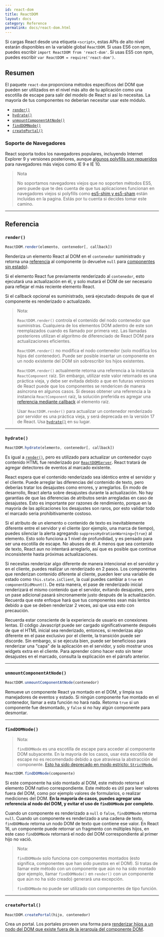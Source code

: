 ```yaml
---
id: react-dom
title: ReactDOM
layout: docs
category: Reference
permalink: docs/react-dom.html
---
```


Si cargas React desde una etiqueta `<script>`, estas APIs de alto nivel estarán disponibles en la variable global `ReactDOM`. Si usas ES6 con npm, puedes escribir `import ReactDOM from 'react-dom'`. Si usas ES5 con npm, puedes escribir `var ReactDOM = require('react-dom')`.

## Resumen

El paquete `react-dom` proporciona métodos específicos del DOM que pueden ser utilizados en el nivel más alto de tu aplicación como una escotilla de escape para salir del modelo de React si así lo necesitas. La mayoría de tus componentes no deberían necesitar usar este módulo.

- [`render()`](#render)
- [`hydrate()`](#hydrate)
- [`unmountComponentAtNode()`](#unmountcomponentatnode)
- [`findDOMNode()`](#finddomnode)
- [`createPortal()`](#createportal)

### Soporte de Navegadores

React soporta todos los navegadores populares, incluyendo Internet Explorer 9 y versiones posteriores, aunque [algunos polyfills son requeridos](/docs/javascript-environment-requirements.html) para navegadores más viejos como IE 9 e IE 10.

> Nota
>
> No soportamos navegadores viejos que no soporten métodos ES5, pero puede que te des cuenta de que tus aplicaciones funcionan en navegadores viejos si polyfills como [es5-shim y es5-sham](https://github.com/es-shims/es5-shim) están incluidas en la pagina. Estás por tu cuenta si decides tomar este camino.

* * *

## Referencia

### `render()`

```javascript
ReactDOM.render(elemento, contenedor[, callback])
```

Renderiza un elemento React al DOM en el `contenedor` suministrado y retorna una [referencia](/docs/more-about-refs.html) al componente (o devuelve `null` para [componentes sin estado](/docs/components-and-props.html#functional-and-class-components)).

Si el elemento React fue previamente renderizado al `contenedor`, esto ejecutará una actualización en él, y solo mutará el DOM de ser necesario para reflejar el más reciente elemento React.

Si el callback opcional es suministrado, será ejecutado después de que el componente es renderizado o actualizado.

> Nota:
>
> `ReactDOM.render()` controla el contenido del nodo contenedor que suministras. Cualquiera de los elementos DOM adentro de este son reemplazados cuando es llamado por primera vez. Las llamadas posteriores utilizan el algoritmo de diferenciado de React DOM para actualizaciones eficientes.
>
> `ReactDOM.render()` no modifica el nodo contenedor (solo modifica los hijos del contenedor). Puede ser posible insertar un componente en un nodo existente del DOM sin sobrescribir los hijos existentes.
>
> `ReactDOM.render()` actualmente retorna una referencia a la instancia `ReactComponent` raíz. Sin embargo, utilizar este valor retornado es una práctica vieja,
> y debe ser evitada debido a que en futuras versiones de React puede que los componentes se rendericen de manera asíncrona en algunos casos. Si deseas obtener una referencia a la instancia `ReactComponent` raíz,
> la solución preferida es agregar una [referencia mediante callback](/docs/more-about-refs.html#the-ref-callback-attribute) al elemento raíz.
>
> Usar `ReactDOM.render()` para actualizar un contenedor renderizado por servidor es una práctica vieja, y será deprecada en la versión 17 de React. Usa [`hydrate()`](#hydrate) en su lugar.

* * *

### `hydrate()`

```javascript
ReactDOM.hydrate(elemento, contenedor[, callback])
```

Es igual a [`render()`](#render), pero es utilizado para actualizar un contenedor cuyo contenido HTML fue renderizado por [`ReactDOMServer`](/docs/react-dom-server.html). React tratará de agregar detectores de eventos al marcado existente.

React espera que el contenido renderizado sea idéntico entre el servidor y el cliente. Puede arreglar las diferencias del contenido de texto, pero deberías tratar los desajustes como errores, y arreglarlos. En modo de desarrollo, React alerta sobre desajustes durante la actualización. No hay garantías de que las diferencias de atributos serán arregladas en caso de desajustes. Esto es importante por razones de rendimiento, porque en la mayoría de las aplicaciones los desajustes son raros, por esto validar todo el marcado seria prohibitivamente costoso.

Si el atributo de un elemento o contenido de texto es inevitablemente diferente entre el servidor y el cliente (por ejemplo, una marca de tiempo), puedes silenciar la alerta agregando `suppressHydrationWarning={true}` al elemento. Esto solo funciona a 1 nivel de profundidad, y es pensado para ser una escotilla de escape. No abuses de él. A menos que sea contenido de texto, React aun no intentará arreglarlo, así que es posible que continue inconsistente hasta próximas actualizaciones.

Si necesitas renderizar algo diferente de manera intencional en el servidor y en el cliente, puedes realizar un renderizado en 2 pasos. Los componentes que renderizan contenido diferente al cliente, pueden leer una variable de estado como `this.state.isClient`, la cual puedes cambiar a `true` en `componentDidMount()`. De esta manera, el pase de renderizado inicial renderizará el mismo contenido que el servidor, evitando desajustes, pero un pase adicional pasará síncronamente justo después de la actualización. Recuerda que este enfoque hará que tus componentes sean más lentos debido a que se deben renderizar 2 veces, asi que usa esto con precaución.

Recuerda estar consciente de la experiencia de usuario en conexiones lentas. El código Javascript puede ser cargado significativamente después de que el HTML inicial sea renderizado, entonces, si renderizas algo diferente en el pase exclusivo por el cliente, la transición puede ser discorde. Sin embargo, si se ejecuta bien, puede ser beneficioso para renderizar una "capa" de la aplicación en el servidor, y solo mostrar unos widgets extra en el cliente. Para aprender cómo hacer esto sin tener desajustes en el marcado, consulta la explicación en el párrafo anterior.

* * *

### `unmountComponentAtNode()`

```javascript
ReactDOM.unmountComponentAtNode(contenedor)
```

Remueve un componente React ya montado en el DOM, y limpia sus manejadores de eventos y estado. Si ningún componente fue montado en el contenedor, llamar a esta función no hará nada. Retorna `true` si un componente fue desmontado, y `false` si no hay algún componente para desmontar.

* * *

### `findDOMNode()`

> Nota:
>
> `findDOMNode` es una escotilla de escape para acceder al componente DOM subyacente. En la mayoría de los casos, usar esta escotilla de escape no es recomendado debido a que atraviesa la abstracción del componente. [Esto ha sido deprecado en modo estricto: `StrictMode`.](/docs/strict-mode.html#warning-about-deprecated-finddomnode-usage)

```javascript
ReactDOM.findDOMNode(componente)
```
Si este componente ha sido montado al DOM, este método retorna el elemento DOM nativo correspondiente. Este método es útil para leer valores fuera del DOM, como por ejemplo valores de formularios, o realizar mediciones del DOM. **En la mayoría de casos, puedes agregar una referencia al nodo del DOM, y evitar el uso de `findDOMNode` por completo**.

Cuando un componente es renderizado a `null` o `false`, `findDOMNode` retorna `null`. Cuando un componente es renderizado a una cadena de texto, `findDOMNode` retorna un nodo DOM de texto que contiene ese valor. En React 16, un componente puede retornar un fragmento con múltiples hijos, en este caso `findDOMNode` retornará el nodo del DOM correspondiente al primer hijo no vació.

> Nota:
>
> `findDOMNode` solo funciona con componentes montados (esto significa, componentes que han sido puestos en el DOM). Si tratas de llamar este método con un componente que aún no ha sido montado (por ejemplo, llamar `findDOMNode()` en `render()` con un componente que aún no ha sido creado) generará una excepción.
>
> `findDOMNode` no puede ser utilizado con componentes de tipo función.

* * *

### `createPortal()`

```javascript
ReactDOM.createPortal(hijo, contenedor)
```

Crea un portal. Los portales proveen una forma para [renderizar hijos a un nodo del DOM que existe fuera de la jerarquía del componente DOM](/docs/portals.html).